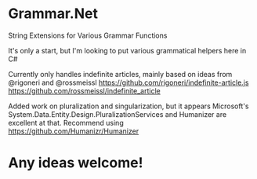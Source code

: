 # Grammar.Net
String Extensions for Various Grammar Functions

It's only a start, but I'm looking to put various grammatical helpers here in C#

Currently only handles indefinite articles, mainly based on ideas from @rigoneri and @rossmeissl
https://github.com/rigoneri/indefinite-article.js
https://github.com/rossmeissl/indefinite_article

Added work on pluralization and singularization, but it appears Microsoft's System.Data.Entity.Design.PluralizationServices and Humanizer are excellent at that.
Recommend using https://github.com/Humanizr/Humanizer

# Any ideas welcome!

